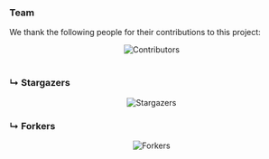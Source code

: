 ### Team

We thank the following people for their contributions to this project:

<div align='center'>
    <img src="https://contrib.rocks/image?repo=Kota-Karthik/twinTrim&max=100" alt="Contributors" />
</div>

<br>

### &#8627; Stargazers

<div align='center'>
    <img src="https://reporoster.com/stars/Kota-Karthik/twinTrim" alt="Stargazers" />
</div>

### &#8627; Forkers

<div align='center'>
    <img src="https://reporoster.com/forks/Kota-Karthik/twinTrim" alt="Forkers" />
</div>
